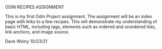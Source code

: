 ODIN RECIPES ASSIGNMENT

This is my first Odin Project assignment. The assignment will be an index page with links to a few recipes. This will demonstrate my understanding of basic HTML, including tags, elements such as ordered and unordered lists, link anchors, and image source.

Dave Wolny
10/23/21
